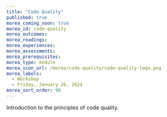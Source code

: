 ```yaml
---
title: "Code Quality"
published: true
morea_coming_soon: true
morea_id: code-quality
morea_outcomes:
morea_readings:
morea_experiences:
morea_assessments:
morea_prerequisites:
morea_type: module
morea_icon_url: /morea/code-quality/code-quality-logo.png
morea_labels:
  - Workshop
  - Friday, January 26, 2024
morea_sort_order: 90
---
```


Introduction to the principles of code quality.
